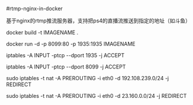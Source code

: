 #rtmp-nginx-in-docker
<p>基于nginx的rtmp推流服务器，支持把ps4的直播流推送到指定的地址（如斗鱼）</p>
<p>docker build -t IMAGENAME .</p>
<p>docker run -d -p 8099:80 -p 1935:1935 IMAGENAME</p>
<p>iptables -A INPUT -ptcp --dport 1935 -j ACCEPT</p>
<p>iptables -A INPUT -ptcp --dport 8099 -j ACCEPT</p>
<p>sudo iptables -t nat -A PREROUTING -i eth0 -d 192.108.239.0/24 -j REDIRECT </p>
<p>sudo iptables -t nat -A PREROUTING -i eth0 -d 23.160.0.0/24 -j REDIRECT</p>